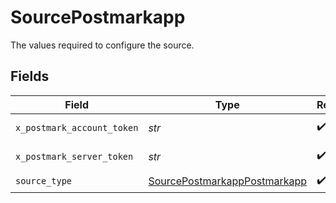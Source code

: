 # SourcePostmarkapp

The values required to configure the source.


## Fields

| Field                                                                               | Type                                                                                | Required                                                                            | Description                                                                         |
| ----------------------------------------------------------------------------------- | ----------------------------------------------------------------------------------- | ----------------------------------------------------------------------------------- | ----------------------------------------------------------------------------------- |
| `x_postmark_account_token`                                                          | *str*                                                                               | :heavy_check_mark:                                                                  | API Key for account                                                                 |
| `x_postmark_server_token`                                                           | *str*                                                                               | :heavy_check_mark:                                                                  | API Key for server                                                                  |
| `source_type`                                                                       | [SourcePostmarkappPostmarkapp](../../models/shared/sourcepostmarkapppostmarkapp.md) | :heavy_check_mark:                                                                  | N/A                                                                                 |